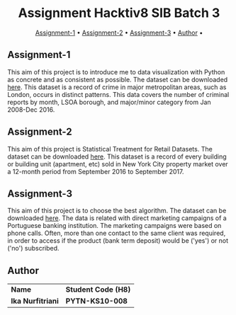 <h1 align="center">
Assignment Hacktiv8 SIB Batch 3
  <br>
</h1>

<p align="center">
  <a href="#Assignment-1">Assignment-1</a> •
  <a href="#Assignment-2">Assignment-2</a> •
  <a href="#Assignment-3">Assignment-3</a> •
  <a href="#Author">Author</a> •
</p>

## Assignment-1
This aim of this project is to introduce me to data visualization with Python as concrete and as consistent as possible. The dataset can be downloaded [here](https://www.kaggle.com/datasets/jboysen/london-crime). This dataset is a record of crime in major metropolitan areas, such as London, occurs in distinct patterns. This data covers the number of criminal reports by month, LSOA borough, and major/minor category from Jan 2008-Dec 2016.
## Assignment-2
This aim of this project is Statistical Treatment for Retail Datasets. The dataset can be downloaded [here](https://www.kaggle.com/datasets/new-york-city/nyc-property-sales). This dataset is a record of every building or building unit (apartment, etc) sold in New York City property market over a 12-month period from September 2016 to September 2017.
## Assignment-3
This aim of this project is to choose the best algorithm. The dataset can be downloaded [here](https://archive.ics.uci.edu/ml/datasets/Bank+Marketing). The data is related with direct marketing campaigns of a Portuguese banking institution. The marketing campaigns were based on phone calls. Often, more than one contact to the same client was required, in order to access if the product (bank term deposit) would be ('yes') or not ('no') subscribed. 

## Author
<table>
    <tr>
      <td><b>Name</b></td>
      <td><b>Student Code (H8)</b></td>
    </tr>
    <tr>
      <td><b>Ika Nurfitriani</b></td>
      <td><b>PYTN-KS10-008</b></td>
    </tr>
</table>
